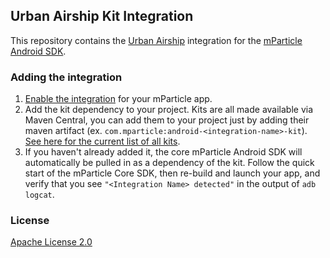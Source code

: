 ## Urban Airship Kit Integration

This repository contains the [Urban Airship](https://www.urbanairship.com/) integration for the [mParticle Android SDK](https://github.com/mParticle/mparticle-android-sdk). 

### Adding the integration

1. [Enable the integration](https://app.mparticle.com/providers) for your mParticle app.
2. Add the kit dependency to your project. Kits are all made available via Maven Central, you can add them to your project just by adding their maven artifact (ex. `com.mparticle:android-<integration-name>-kit`). [See here for the current list of all kits](http://search.maven.org/#search%7Cga%7C1%7Cg%3A%22com.mparticle%22).
3. If you haven't already added it, the core mParticle Android SDK will automatically be pulled in as a dependency of the kit. Follow the quick start of the mParticle Core SDK, then re-build and launch your app, and verify that you see `"<Integration Name> detected"` in the output of `adb logcat`.

### License

[Apache License 2.0](http://www.apache.org/licenses/LICENSE-2.0)